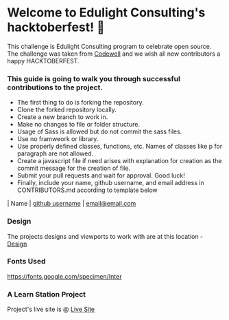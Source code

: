
# Welcome to Edulight Consulting's hacktoberfest! 👋

This challenge is Edulight Consulting program to celebrate open source. The challenge was taken from [Codewell](https://codewell.cc) and we wish all new contributors a happy HACKTOBERFEST.

### This guide is going to walk you through successful contributions to the project.

- The first thing to do is forking the repository.
- Clone the forked repository locally.
- Create a new branch to work in.
- Make no changes to file or folder structure.
- Usage of Sass is allowed but do not commit the sass files.
- Use no framweork or library.
- Use properly defined classes, functions, etc. Names of classes like p for paragraph are not allowed.
- Create a javascript file if need arises with explanation for creation as the commit message for the creation of file.
- Submit your pull requests and wait for approval. Good luck!
- Finally, include your name, github username, and email address in CONTRIBUTORS.md according to template below

| Name | [github username](https://github.com/username) | email@email.com

### Design

The projects designs and viewports to work with are at this location - [Design](https://drive.google.com/drive/folders/1a-8A0LT_XtJY-tM4EZHVxFXCHcJwEscW?usp=sharing)

### Fonts Used

https://fonts.google.com/specimen/Inter

### A Learn Station Project

Project's live site is @ [Live Site](https://efecollins.github.io/hacktoberfest)
